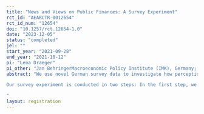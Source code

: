 ```yaml
---
title: "News and Views on Public Finances: A Survey Experiment"
rct_id: "AEARCTR-0012654"
rct_id_num: "12654"
doi: "10.1257/rct.12654-1.0"
date: "2023-12-05"
status: "completed"
jel: ""
start_year: "2021-09-28"
end_year: "2021-10-12"
pi: "Lena Draeger"
pi_other: "Jan BehringerMacroeconomic Policy Institute (IMK), Germany; Sebastian DullienMacroeconomic Policy Institute (IMK), Germany; Sebastian GechertChemnitz University of Technology, Germany "
abstract: "We use novel German survey data to investigate how perceptions and information about public finances influence attitudes towards public debt and fiscal rules. The study is conducted in an online survey with about 3.800 Germans, where the sample is chosen to be representative of the overall population. 
Our survey experiment is conducted in two steps: In the first step, we randomly split the sample into three groups. The control group receives no anchor, whereas the debt-anchor groupand the interest-anchor group are informed about one historical value of the German debt-to-GDP or interest-to-tax-revenue ratio, respectively. In the second step of the experiment, we randomly provide information on the time series of the German debt-to-GDP or interest-to-tax-revenue ratios up to the most recently available year. Within these treatment groups, some respondents previously received the anchor, and some did not. After the information treatment, we measure respondents' views on public debt, on public investment and on the design of the debt brake.
"
layout: registration
---
```


